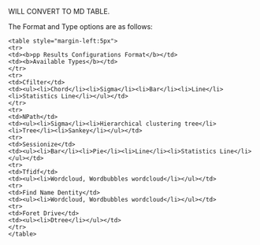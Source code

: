 
WILL CONVERT TO MD TABLE.  

The Format and Type options are as follows:

    <table style="margin-left:5px">
    <tr>
    <td><b>pp Results Configurations Format</b></td>
    <td><b>Available Types</b></td>
    </tr>
    <tr>
    <td>Cfilter</td>
    <td><ul><li>Chord</li><li>Sigma</li><li>Bar</li><li>Line</li><li>Statistics Line</li></ul></td>
    </tr>
    <tr>
    <td>NPath</td>
    <td><ul><li>Sigma</li><li>Hierarchical clustering tree</li><li>Tree</li><li>Sankey</li></ul></td>
    <tr>
    <td>Sessionize</td>
    <td><ul><li>Bar</li><li>Pie</li><li>Line</li><li>Statistics Line</li></ul></td>
    <tr>
    <td>Tfidf</td>
    <td><ul><li>Wordcloud, Wordbubbles wordcloud</li></ul></td>
    <tr>
    <td>Find Name Dentity</td>
    <td><ul><li>Wordcloud, Wordbubbles wordcloud</li></ul></td>
    <tr>
    <td>Foret Drive</td>
    <td><ul><li>Dtree</li></ul></td>
    </tr>
    </table>
